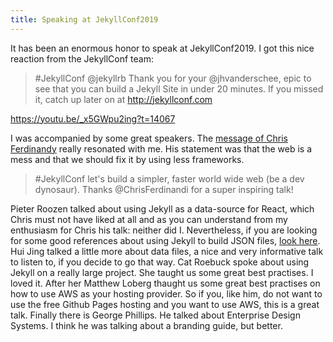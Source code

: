 ```yaml
---
title: Speaking at JekyllConf2019
---
```


It has been an enormous honor to speak at JekyllConf2019. I got this nice reaction from the JekyllConf team:

> #JekyllConf @jekyllrb Thank you for your @jhvanderschee, epic to see that you can build a Jekyll Site in under 20 minutes. If you missed it, catch up later on at http://jekyllconf.com

https://youtu.be/_x5GWpu2ing?t=14067

I was accompanied by some great speakers. The [message of Chris Ferdinandy](https://youtu.be/_x5GWpu2ing?t=4568) really resonated with me. His statement was that the web is a mess and that we should fix it by using less frameworks. 

> #JekyllConf let's build a simpler, faster world wide web (be a dev dynosaur). Thanks @ChrisFerdinandi for a super inspiring talk!

Pieter Roozen talked about using Jekyll as a data-source for React, which Chris must not have liked at all and as you can understand from my enthusiasm for Chris his talk: neither did I. Nevertheless, if you are looking for some good references about using Jekyll to build JSON files, [look here](https://learn.cloudcannon.com/jekyll/output-json/). Hui Jing talked a little more about data files, a nice and very informative talk to listen to, if you decide to go that way. Cat Roebuck spoke about using Jekyll on a really large project. She taught us some great best practises. I loved it. After her Matthew Loberg thaught us some great best practises on how to use AWS as your hosting provider. So if you, like him, do not want to use the free Github Pages hosting and you want to use AWS, this is a great talk. Finally there is George Phillips. He talked about Enterprise Design Systems. I think he was talking about a branding guide, but better.

